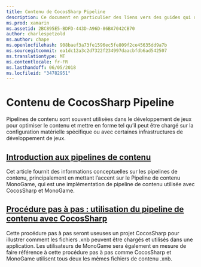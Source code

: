 ```yaml
---
title: Contenu de CocosSharp Pipeline
description: Ce document en particulier des liens vers des guides qui décrivent le contenu de pipelines en général et le pipeline de contenu CocosSharp.
ms.prod: xamarin
ms.assetid: 2BC895E5-BDFD-443D-A96D-86BA7042CB70
author: charlespetzold
ms.author: chape
ms.openlocfilehash: 908baef3a73fe1596ec5fe809f2ce45635dd9a7b
ms.sourcegitcommit: ea1dc12a3c2d7322f234997daacbfdb6ad542507
ms.translationtype: MT
ms.contentlocale: fr-FR
ms.lasthandoff: 06/05/2018
ms.locfileid: "34782951"
---
```

# <a name="cocossharp-content-pipeline"></a>Contenu de CocosSharp Pipeline

Pipelines de contenu sont souvent utilisées dans le développement de jeux pour optimiser le contenu et mettre en forme tel qu’il peut être chargé sur la configuration matérielle spécifique ou avec certaines infrastructures de développement de jeux.

##  <a name="introduction-to-content-pipelinesgraphics-gamescocossharpcontent-pipelineintroductionmd"></a>[Introduction aux pipelines de contenu](~/graphics-games/cocossharp/content-pipeline/introduction.md)

Cet article fournit des informations conceptuelles sur les pipelines de contenu, principalement en mettant l’accent sur le Pipeline de contenu MonoGame, qui est une implémentation de pipeline de contenu utilisée avec CocosSharp et MonoGame.

##  <a name="walkthrough--using-the-content-pipeline-with-cocossharpgraphics-gamescocossharpcontent-pipelinewalkthroughmd"></a>[Procédure pas à pas : utilisation du pipeline de contenu avec CocosSharp](~/graphics-games/cocossharp/content-pipeline/walkthrough.md)

Cette procédure pas à pas seront useuses un projet CocosSharp pour illustrer comment les fichiers .xnb peuvent être chargés et utilisés dans une application.  Les utilisateurs de MonoGame sera également en mesure de faire référence à cette procédure pas à pas comme CocosSharp et MonoGame utilisent tous deux les mêmes fichiers de contenu .xnb.  
